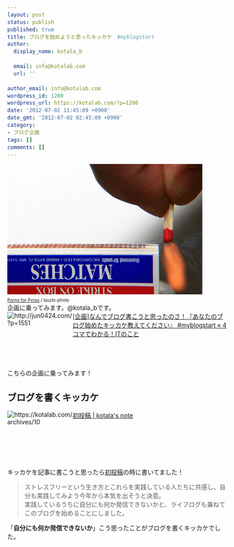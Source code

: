 ```yaml
---
layout: post
status: publish
published: true
title: ブログを始めようと思ったキッカケ　#myblogstart
author:
  display_name: kotala_b

  email: info@kotalab.com
  url: ''

author_email: info@kotalab.com
wordpress_id: 1200
wordpress_url: https://kotalab.com/?p=1200
date: '2012-07-02 11:45:09 +0900'
date_gmt: '2012-07-02 02:45:09 +0900'
category:
- ブログ企画
tags: []
comments: []
---
```

<p><a href="/wp-content/uploads/trigger_120702.jpg" target="_blank"><img src="/wp-content/uploads/trigger_120702.jpg" alt="" title="trigger_120702" width="448" height="299" class="alignnone size-full wp-image-1214" /></a><br />
<span style="font-size:10px;"><a href="https://www.flickr.com/photos/laszlo-photo/1753044950/" target="_blank">Porno for Pyros</a> / laszlo-photo</span><br />
企画に乗ってみます。@kotala_bです。<br />
<a href="http://jun0424.com/?p=1551" target="_blank"><img title="[企画]なんでブログ書こうと思ったのさ！『あなたのブログ始めたキッカケ教えてください』 #myblogstart &laquo; 4コマでわかる！ITのこと" src="https://capture.heartrails.com/150x130?http://jun0424.com/?p=1551" alt="http://jun0424.com/?p=1551" width="150" height="130" align="left" /></a><a href="http://jun0424.com/?p=1551" title="[企画]なんでブログ書こうと思ったのさ！『あなたのブログ始めたキッカケ教えてください』 #myblogstart &laquo; 4コマでわかる！ITのこと" target="_blank">[企画]なんでブログ書こうと思ったのさ！『あなたのブログ始めたキッカケ教えてください』 #myblogstart &laquo; 4コマでわかる！ITのこと</a><br style="clear:both;" />こちらの企画に乗ってみます！<br />
</p>
<!--more-->
<h2>ブログを書くキッカケ</h2>
<p><a href="/hello-world" target="_blank"><img title="初投稿 | kotala's note" src="https://capture.heartrails.com/150x130/1341161200703?https://kotalab.com/hello-world" alt="https://kotalab.com/archives/10" width="150" height="130" align="left" /></a><a href="/hello-world" title="初投稿" target="_blank">初投稿 | kotala's note</a><br style="clear:both;" />キッカケを記事に書こうと思ったら<a href="/hello-world" title="初投稿" target="_blank">初投稿</a>の時に書いてました！</p>
<blockquote><p>ストレスフリーという生き方とこれらを実践している人たちに共感し、自分も実践してみよう今年から本気を出そうと決意。<br />
実践しているうちに自分にも何か発信できないかと、ライフログも兼ねてこのブログを始めることにしました。</p></blockquote>
<p>「<strong>自分にも何か発信できないか</strong>」こう思ったことがブログを書くキッカケでした。</p>
